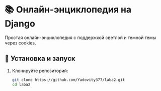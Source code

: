 # 📚 Онлайн-энциклопедия на Django

Простая онлайн-энциклопедия с поддержкой светлой и темной темы через cookies.

## 🚀 Установка и запуск

1. Клонируйте репозиторий:
   ```bash
   git clone https://github.com/Yadovity377/laba2.git
   cd laba2